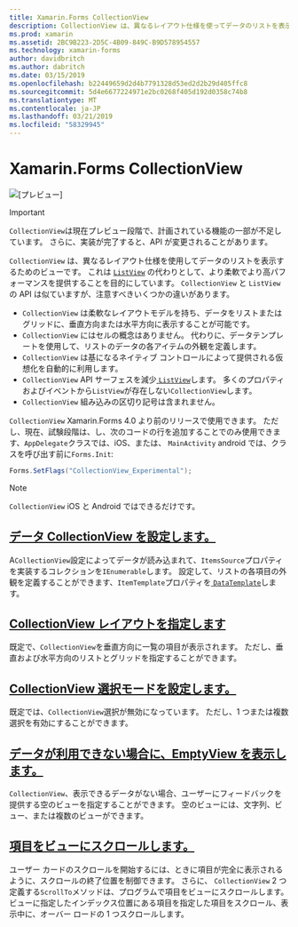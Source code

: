 ```yaml
---
title: Xamarin.Forms CollectionView
description: CollectionView は、異なるレイアウト仕様を使ってデータのリストを表示するための柔軟で高パフォーマンスなビューです。
ms.prod: xamarin
ms.assetid: 2BC9B223-2D5C-4B09-849C-B9D578954557
ms.technology: xamarin-forms
author: davidbritch
ms.author: dabritch
ms.date: 03/15/2019
ms.openlocfilehash: b22449659d2d4b7791328d53ed2d2b29d405ffc8
ms.sourcegitcommit: 5d4e6677224971e2bc0268f405d192d0358c74b8
ms.translationtype: MT
ms.contentlocale: ja-JP
ms.lasthandoff: 03/21/2019
ms.locfileid: "58329945"
---
```

# <a name="xamarinforms-collectionview"></a>Xamarin.Forms CollectionView

![[プレビュー]](~/media/shared/preview.png)

> [!IMPORTANT]
> `CollectionView`は現在プレビュー段階で、計画されている機能の一部が不足しています。 さらに、実装が完了すると、API が変更されることがあります。

`CollectionView` は、異なるレイアウト仕様を使用してデータのリストを表示するためのビューです。 これは [ `ListView`](xref:Xamarin.Forms.ListView) の代わりとして、より柔軟でより高パフォーマンスを提供することを目的にしています。 `CollectionView` と `ListView` の API は似ていますが、注意すべきいくつかの違いがあります。

- `CollectionView` は柔軟なレイアウトモデルを持ち、データをリストまたはグリッドに、垂直方向または水平方向に表示することが可能です。
- `CollectionView` にはセルの概念はありません。 代わりに、データテンプレートを使用して、リストのデータの各アイテムの外観を定義します。
- `CollectionView` は基になるネイティブ コントロールによって提供される仮想化を自動的に利用します。
- `CollectionView` API サーフェスを減少[ `ListView`](xref:Xamarin.Forms.ListView)します。 多くのプロパティおよびイベントから`ListView`が存在しない`CollectionView`します。
- `CollectionView` 組み込みの区切り記号は含まれません。

`CollectionView` Xamarin.Forms 4.0 より前のリリースで使用できます。 ただし、現在、試験段階は、し、次のコードの行を追加することでのみ使用できます、`AppDelegate`クラスでは、iOS、または、 `MainActivity` android では、クラスを呼び出す前に`Forms.Init`:

```csharp
Forms.SetFlags("CollectionView_Experimental");
```

> [!NOTE]
> `CollectionView` iOS と Android ではできるだけです。

## <a name="populate-collectionview-with-datapopulate-datamd"></a>[データ CollectionView を設定します。](populate-data.md)

A`CollectionView`設定によってデータが読み込まれて、`ItemsSource`プロパティを実装するコレクションを`IEnumerable`します。 設定して、リストの各項目の外観を定義することができます、`ItemTemplate`プロパティを[ `DataTemplate`](xref:Xamarin.Forms.DataTemplate)します。

## <a name="specify-collectionview-layoutlayoutmd"></a>[CollectionView レイアウトを指定します](layout.md)

既定で、`CollectionView`を垂直方向に一覧の項目が表示されます。 ただし、垂直および水平方向のリストとグリッドを指定することができます。

## <a name="set-collectionview-selection-modeselectionmd"></a>[CollectionView 選択モードを設定します。](selection.md)

既定では、`CollectionView`選択が無効になっています。 ただし、1 つまたは複数選択を有効にすることができます。

## <a name="display-an-emptyview-when-data-is-unavailableemptyviewmd"></a>[データが利用できない場合に、EmptyView を表示します。](emptyview.md)

`CollectionView`、表示できるデータがない場合、ユーザーにフィードバックを提供する空のビューを指定することができます。 空のビューには、文字列、ビュー、または複数のビューができます。

## <a name="scroll-an-item-into-viewscrollingmd"></a>[項目をビューにスクロールします。](scrolling.md)

ユーザー カードのスクロールを開始するには、ときに項目が完全に表示されるように、スクロールの終了位置を制御できます。 さらに、 `CollectionView` 2 つ定義する`ScrollTo`メソッドは、プログラムで項目をビューにスクロールします。 ビューに指定したインデックス位置にある項目を指定した項目をスクロール、表示中に、オーバー ロードの 1 つスクロールします。
